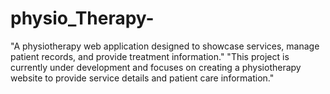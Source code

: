 # physio_Therapy-
"A physiotherapy web application designed to showcase services, manage patient records, and provide treatment information."
"This project is currently under development and focuses on creating a physiotherapy website to provide service details and patient care information."
